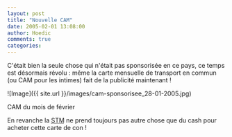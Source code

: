 ```yaml
---
layout: post
title: "Nouvelle CAM"
date: 2005-02-01 13:08:00
author: Hoedic
comments: true
categories: 
---
```



C'était bien la seule chose qui n'était pas sponsorisée en ce pays, ce temps est désormais révolu : même la carte mensuelle de transport en commun (ou CAM pour les intimes) fait de la publicité maintenant !

![Image]({{ site.url }}/images/cam-sponsorisee_28-01-2005.jpg)
<div class="photoattrib">CAM du mois de février</div>



En revanche la <acronym title="Société de Transport de Montréal">STM</acronym> ne prend toujours pas autre chose que du cash pour acheter cette carte de con !